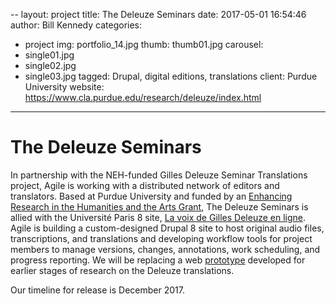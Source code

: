 --
layout: project
title:  The Deleuze Seminars
date:   2017-05-01 16:54:46
author: Bill Kennedy
categories:
- project
img: portfolio_14.jpg
thumb: thumb01.jpg
carousel:
- single01.jpg
- single02.jpg
- single03.jpg
tagged: Drupal, digital editions, translations 
client: Purdue University
website: https://www.cla.purdue.edu/research/deleuze/index.html
---
# The Deleuze Seminars

In partnership with the NEH-funded Gilles Deleuze Seminar Translations project, Agile is working with a distributed network of editors and translators. Based at Purdue University and funded by an [Enhancing Research in the Humanities and the Arts Grant][grant], The Deleuze Seminars is allied with the Université Paris 8 site, [La voix de Gilles Deleuze en ligne][voix]. Agile is building a custom-designed Drupal 8 site to host original audio files, transcriptions, and translations and developing workflow tools for project members to manage versions, changes, annotations, work scheduling, and progress reporting. We will be replacing a web [prototype][prototype] developed for earlier stages of research on the Deleuze translations.

Our timeline for release is December 2017.

[grant]: https://www.cla.purdue.edu/research/grantsupport/EnhancingResearch/index.html
[voix]: http://www2.univ-paris8.fr/deleuze/
[prototype]: https://www.cla.purdue.edu/research/deleuze/index.html
 